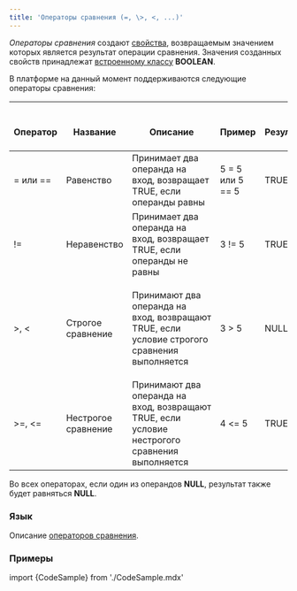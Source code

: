 ```yaml
---
title: 'Операторы сравнения (=, \>, <, ...)'
---
```


*Операторы сравнения* создают [свойства](Properties.md), возвращаемым значением которых является результат операции сравнения. Значения созданных свойств принадлежат [встроенному классу](Built-in_classes.md) **BOOLEAN**.

В платформе на данный момент поддерживаются следующие операторы сравнения:

|<div><br/><div><br/>Оператор<br/></div><br/></div>|<div><br/><div><br/>Название<br/></div><br/></div>|<div><br/><div><br/>Описание<br/></div><br/></div>|<div><br/><div><br/>Пример<br/></div><br/></div>|<div><br/><div><br/>Результат<br/></div><br/></div>|
|---|---|---|---|---|
|= или ==|Равенство|Принимает два операнда на вход, возвращает TRUE, если операнды равны|5 = 5 или 5 == 5|TRUE|
|!=|Неравенство|Принимает два операнда на вход, возвращает TRUE, если операнды не равны|3 != 5|TRUE|
|\>, <|Строгое сравнение|<p>Принимают два операнда на вход, возвращают TRUE, если условие строгого сравнения выполняется</p>|3 \> 5|NULL|
|\>=, <=|Нестрогое сравнение|Принимают два операнда на вход, возвращают TRUE, если условие нестрогого сравнения выполняется|4 <= 5|TRUE|

Во всех операторах, если один из операндов **NULL**, результат также будет равняться **NULL**.

### Язык

Описание [операторов сравнения](Comparison_operators.md).

### Примеры


import {CodeSample} from './CodeSample.mdx'

<CodeSample url="https://ru-documentation.lsfusion.org/sample?file=OperatorPropertySample&block=compare"/>
